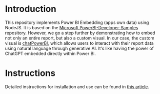 # Introduction

This repository implements Power BI Embedding (apps own data) using NodeJS. It is based on the [Microsoft PowerBI-Developer-Samples](https://github.com/microsoft/PowerBI-Developer-Samples) repository. However, we go a step further by demonstrating how to embed not only an entire report, but also a custom visual. In our case, the custom visual is [chatPowerBI](https://chatpowerbi.ai), which allows users to interact with their report data using natural language through generative AI. It's like having the power of ChatGPT embedded directly within Power BI.

# Instructions

Detailed instructions for installation and use can be found in [this article](https://medium.com/@chatpowerbi/how-to-embed-a-power-bi-visual-in-your-web-application-4e07c42777a4).